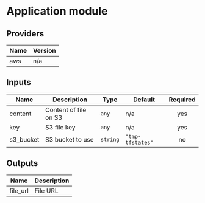 # Application module

<!-- BEGINNING OF PRE-COMMIT-TERRAFORM DOCS HOOK -->
## Providers

| Name | Version |
|------|---------|
| aws | n/a |

## Inputs

| Name | Description | Type | Default | Required |
|------|-------------|------|---------|:-----:|
| content | Content of file on S3 | `any` | n/a | yes |
| key | S3 file key | `any` | n/a | yes |
| s3\_bucket | S3 bucket to use | `string` | `"tmp-tfstates"` | no |

## Outputs

| Name | Description |
|------|-------------|
| file\_url | File URL |

<!-- END OF PRE-COMMIT-TERRAFORM DOCS HOOK -->
